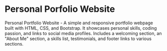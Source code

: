 # Personal Porfolio Website
 Personal Portfolio Website - A simple and responsive portfolio webpage built with HTML, CSS, and Bootstrap. It showcases personal skills, coding passion, and links to social media profiles. Includes a welcoming section, an "About Me" section, a skills list, testimonials, and footer links to various sections.
